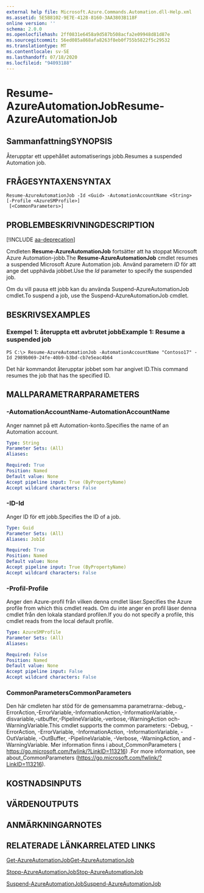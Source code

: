```yaml
---
external help file: Microsoft.Azure.Commands.Automation.dll-Help.xml
ms.assetid: 5E5B8102-9E7E-4128-8160-3AA3803B118F
online version: ''
schema: 2.0.0
ms.openlocfilehash: 2ff0831e6458a9d587b508acfa2e09948d81d87e
ms.sourcegitcommit: 56ed085a868afa8263f8eb0f755b5822f5c29532
ms.translationtype: MT
ms.contentlocale: sv-SE
ms.lasthandoff: 07/18/2020
ms.locfileid: "94093188"
---
```

# <span data-ttu-id="0cd08-101">Resume-AzureAutomationJob</span><span class="sxs-lookup"><span data-stu-id="0cd08-101">Resume-AzureAutomationJob</span></span>

## <span data-ttu-id="0cd08-102">Sammanfattning</span><span class="sxs-lookup"><span data-stu-id="0cd08-102">SYNOPSIS</span></span>

<span data-ttu-id="0cd08-103">Återupptar ett uppehållet automatiserings jobb.</span><span class="sxs-lookup"><span data-stu-id="0cd08-103">Resumes a suspended Automation job.</span></span>

## <span data-ttu-id="0cd08-104">FRÅGESYNTAXEN</span><span class="sxs-lookup"><span data-stu-id="0cd08-104">SYNTAX</span></span>

```
Resume-AzureAutomationJob -Id <Guid> -AutomationAccountName <String> [-Profile <AzureSMProfile>]
 [<CommonParameters>]
```

## <span data-ttu-id="0cd08-105">PROBLEMBESKRIVNING</span><span class="sxs-lookup"><span data-stu-id="0cd08-105">DESCRIPTION</span></span>

[!INCLUDE [aa-deprecation](../include/aa-deprecation.md)]

<span data-ttu-id="0cd08-106">Cmdleten **Resume-AzureAutomationJob** fortsätter att ha stoppat Microsoft Azure Automation-jobb.</span><span class="sxs-lookup"><span data-stu-id="0cd08-106">The **Resume-AzureAutomationJob** cmdlet resumes a suspended Microsoft Azure Automation job.</span></span>
<span data-ttu-id="0cd08-107">Använd parametern *ID* för att ange det upphävda jobbet.</span><span class="sxs-lookup"><span data-stu-id="0cd08-107">Use the *Id* parameter to specify the suspended job.</span></span>

<span data-ttu-id="0cd08-108">Om du vill pausa ett jobb kan du använda Suspend-AzureAutomationJob cmdlet.</span><span class="sxs-lookup"><span data-stu-id="0cd08-108">To suspend a job, use the Suspend-AzureAutomationJob cmdlet.</span></span>

## <span data-ttu-id="0cd08-109">BESKRIVS</span><span class="sxs-lookup"><span data-stu-id="0cd08-109">EXAMPLES</span></span>

### <span data-ttu-id="0cd08-110">Exempel 1: återuppta ett avbrutet jobb</span><span class="sxs-lookup"><span data-stu-id="0cd08-110">Example 1: Resume a suspended job</span></span>
```
PS C:\> Resume-AzureAutomationJob -AutomationAccountName "Contoso17" -Id 2989b069-24fe-40b9-b3bd-cb7e5eac4b64
```

<span data-ttu-id="0cd08-111">Det här kommandot återupptar jobbet som har angivet ID.</span><span class="sxs-lookup"><span data-stu-id="0cd08-111">This command resumes the job that has the specified ID.</span></span>

## <span data-ttu-id="0cd08-112">MALLPARAMETRAR</span><span class="sxs-lookup"><span data-stu-id="0cd08-112">PARAMETERS</span></span>

### <span data-ttu-id="0cd08-113">-AutomationAccountName</span><span class="sxs-lookup"><span data-stu-id="0cd08-113">-AutomationAccountName</span></span>
<span data-ttu-id="0cd08-114">Anger namnet på ett Automation-konto.</span><span class="sxs-lookup"><span data-stu-id="0cd08-114">Specifies the name of an Automation account.</span></span>

```yaml
Type: String
Parameter Sets: (All)
Aliases: 

Required: True
Position: Named
Default value: None
Accept pipeline input: True (ByPropertyName)
Accept wildcard characters: False
```

### <span data-ttu-id="0cd08-115">-ID</span><span class="sxs-lookup"><span data-stu-id="0cd08-115">-Id</span></span>
<span data-ttu-id="0cd08-116">Anger ID för ett jobb.</span><span class="sxs-lookup"><span data-stu-id="0cd08-116">Specifies the ID of a job.</span></span>

```yaml
Type: Guid
Parameter Sets: (All)
Aliases: JobId

Required: True
Position: Named
Default value: None
Accept pipeline input: True (ByPropertyName)
Accept wildcard characters: False
```

### <span data-ttu-id="0cd08-117">-Profil</span><span class="sxs-lookup"><span data-stu-id="0cd08-117">-Profile</span></span>
<span data-ttu-id="0cd08-118">Anger den Azure-profil från vilken denna cmdlet läser.</span><span class="sxs-lookup"><span data-stu-id="0cd08-118">Specifies the Azure profile from which this cmdlet reads.</span></span>
<span data-ttu-id="0cd08-119">Om du inte anger en profil läser denna cmdlet från den lokala standard profilen.</span><span class="sxs-lookup"><span data-stu-id="0cd08-119">If you do not specify a profile, this cmdlet reads from the local default profile.</span></span>

```yaml
Type: AzureSMProfile
Parameter Sets: (All)
Aliases: 

Required: False
Position: Named
Default value: None
Accept pipeline input: False
Accept wildcard characters: False
```

### <span data-ttu-id="0cd08-120">CommonParameters</span><span class="sxs-lookup"><span data-stu-id="0cd08-120">CommonParameters</span></span>
<span data-ttu-id="0cd08-121">Den här cmdleten har stöd för de gemensamma parametrarna:-debug,-ErrorAction,-ErrorVariable,-InformationAction,-InformationVariable,-disvariable,-utbuffer,-PipelineVariable,-verbose,-WarningAction och-WarningVariable.</span><span class="sxs-lookup"><span data-stu-id="0cd08-121">This cmdlet supports the common parameters: -Debug, -ErrorAction, -ErrorVariable, -InformationAction, -InformationVariable, -OutVariable, -OutBuffer, -PipelineVariable, -Verbose, -WarningAction, and -WarningVariable.</span></span> <span data-ttu-id="0cd08-122">Mer information finns i about_CommonParameters ( https://go.microsoft.com/fwlink/?LinkID=113216) .</span><span class="sxs-lookup"><span data-stu-id="0cd08-122">For more information, see about_CommonParameters (https://go.microsoft.com/fwlink/?LinkID=113216).</span></span>

## <span data-ttu-id="0cd08-123">KOSTNADS</span><span class="sxs-lookup"><span data-stu-id="0cd08-123">INPUTS</span></span>

## <span data-ttu-id="0cd08-124">VÄRDEN</span><span class="sxs-lookup"><span data-stu-id="0cd08-124">OUTPUTS</span></span>

## <span data-ttu-id="0cd08-125">ANMÄRKNINGAR</span><span class="sxs-lookup"><span data-stu-id="0cd08-125">NOTES</span></span>

## <span data-ttu-id="0cd08-126">RELATERADE LÄNKAR</span><span class="sxs-lookup"><span data-stu-id="0cd08-126">RELATED LINKS</span></span>

[<span data-ttu-id="0cd08-127">Get-AzureAutomationJob</span><span class="sxs-lookup"><span data-stu-id="0cd08-127">Get-AzureAutomationJob</span></span>](./Get-AzureAutomationJob.md)

[<span data-ttu-id="0cd08-128">Stopp-AzureAutomationJob</span><span class="sxs-lookup"><span data-stu-id="0cd08-128">Stop-AzureAutomationJob</span></span>](./Stop-AzureAutomationJob.md)

[<span data-ttu-id="0cd08-129">Suspend-AzureAutomationJob</span><span class="sxs-lookup"><span data-stu-id="0cd08-129">Suspend-AzureAutomationJob</span></span>](./Suspend-AzureAutomationJob.md)


